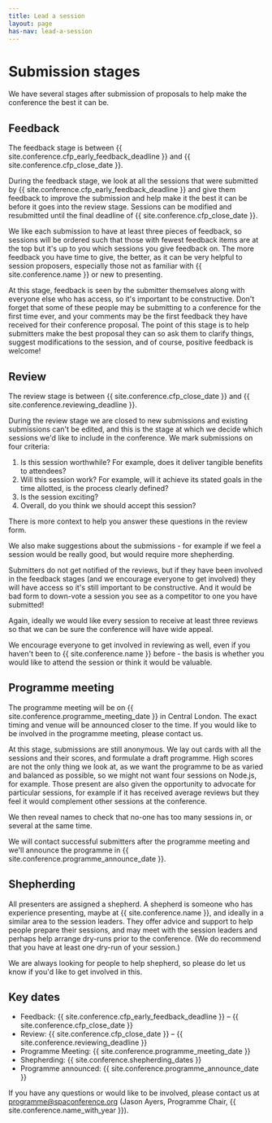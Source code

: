 ```yaml
---
title: Lead a session
layout: page
has-nav: lead-a-session
---
```


# Submission stages

We have several stages after submission of proposals to help make the conference the best it can be.

## Feedback

The feedback stage is between {{ site.conference.cfp_early_feedback_deadline }} and {{ site.conference.cfp_close_date }}.

During the feedback stage, we look at all the sessions that were submitted by {{ site.conference.cfp_early_feedback_deadline }} and give them feedback to improve the submission and help make it the best it can be before it goes into the review stage. Sessions can be modified and resubmitted until the final deadline of {{ site.conference.cfp_close_date }}.

We like each submission to have at least three pieces of feedback, so sessions will be ordered such that those with fewest feedback items are at the top but it's up to you which sessions you give feedback on. The more feedback you have time to give, the better, as it can be very helpful to session proposers, especially those not as familiar with {{ site.conference.name }} or new to presenting.

At this stage, feedback is seen by the submitter themselves along with everyone else who has access, so it's important to be constructive. Don't forget that some of these people may be submitting to a conference for the first time ever, and your comments may be the first feedback they have received for their conference proposal. The point of this stage is to help submitters make the best proposal they can so ask them to clarify things, suggest modifications to the session, and of course, positive feedback is welcome!

## Review

The review stage is between {{ site.conference.cfp_close_date }} and {{ site.conference.reviewing_deadline }}.

During the review stage we are closed to new submissions and existing submissions can't be edited, and this is the stage at which we decide which sessions we'd like to include in the conference. We mark submissions on four criteria:

1. Is this session worthwhile? For example, does it deliver tangible benefits to attendees?
2. Will this session work? For example, will it achieve its stated goals in the time allotted, is the process clearly defined?
3. Is the session exciting?
4. Overall, do you think we should accept this session?

There is more context to help you answer these questions in the review form.

We also make suggestions about the submissions - for example if we feel a session would be really good, but would require more shepherding.

Submitters do not get notified of the reviews, but if they have been involved in the feedback stages (and we encourage everyone to get involved) they will have access so it's still important to be constructive. And it would be bad form to down-vote a session you see as a competitor to one you have submitted!

Again, ideally we would like every session to receive at least three reviews so that we can be sure the conference will have wide appeal.

We encourage everyone to get involved in reviewing as well, even if you haven't been to {{ site.conference.name }} before - the basis is whether you would like to attend the session or think it would be valuable.

## Programme meeting

The programme meeting will be on {{ site.conference.programme_meeting_date }} in Central London. The exact timing and venue will be announced closer to the time. If you would like to be involved in the programme meeting, please contact us.

At this stage, submissions are still anonymous. We lay out cards with all the sessions and their scores, and formulate a draft programme. High scores are not the only thing we look at, as we want the programme to be as varied and balanced as possible, so we might not want four sessions on Node.js, for example. Those present are also given the opportunity to advocate for particular sessions, for example if it has received average reviews but they feel it would complement other sessions at the conference.

We then reveal names to check that no-one has too many sessions in, or several at the same time.

We will contact successful submitters after the programme meeting and we'll announce the programme in {{ site.conference.programme_announce_date }}.

## Shepherding

All presenters are assigned a shepherd. A shepherd is someone who has experience presenting, maybe at {{ site.conference.name }}, and ideally in a similar area to the session leaders. They offer advice and support to help people prepare their sessions, and may meet with the session leaders and perhaps help arrange dry-runs prior to the conference. (We do recommend that you have at least one dry-run of your session.)

We are always looking for people to help shepherd, so please do let us know if you'd like to get involved in this.

## Key dates

* Feedback: {{ site.conference.cfp_early_feedback_deadline }} &ndash; {{ site.conference.cfp_close_date }}
* Review: {{ site.conference.cfp_close_date }} &ndash; {{ site.conference.reviewing_deadline }}
* Programme Meeting: {{ site.conference.programme_meeting_date }}
* Shepherding: {{ site.conference.shepherding_dates }}
* Programme announced: {{ site.conference.programme_announce_date }}

If you have any questions or would like to be involved, please contact us at [programme@spaconference.org](mailto:programme@spaconference.org) (Jason Ayers, Programme Chair, {{ site.conference.name_with_year }}).
